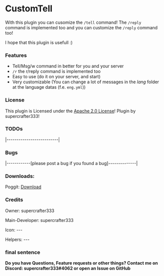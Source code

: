 # CustomTell

With this plugin you can cusomize the `/tell` command! The `/reply` command is implemented too and you can customize the `/reply` command too!

I hope that this plugin is usefull :)

### Features
- Tell/Msg/w command in better for you and your server
- `/r` the r/reply command is implemented too
- Easy to use (do it on your server, and start)
- Very customizable (You can change a lot of messages in the *lang* folder at the language datas (f.e. `eng.yml`))

### License
This plugin is Licensed under the [Apache 2.0 License](/LICENSE)! Plugin by supercrafter333!

### TODOs
|--------------------------|

### Bugs
|------------[please post a bug if you found a bug]--------------|

### Downloads:
Poggit: <a href="https://poggit.pmmp.io/ci/supercrafter333/CustomTell/CustomTell">Download</a>

### Credits
Owner: supercrafter333

Main-Developer: supercrafter333

Icon: ---

Helpers: ---

### final sentence
**Do you have Questions, Feature requests or other things? Contact me on Discord: supercrafter333#4062  or  open an Issue on GitHub**
